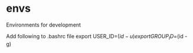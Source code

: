 # envs
Environments for development

Add following to .bashrc file
export USER_ID=$(id -u)
export GROUP_ID=$(id -g)


